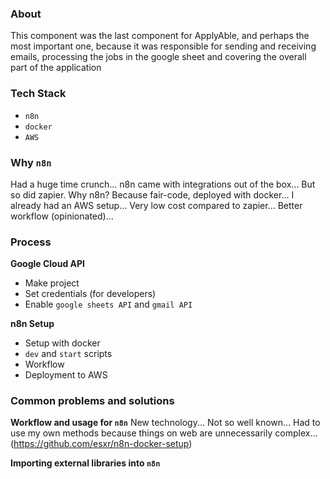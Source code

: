 ### About
This component was the last component for ApplyAble, and perhaps the most important one, because it was responsible for sending and receiving emails, processing the jobs in the google sheet and covering the overall part of the application

### Tech Stack
- `n8n`
- `docker`
- `AWS`

### Why `n8n`
Had a huge time crunch... n8n came with integrations out of the box... But so did zapier. Why n8n? Because fair-code, deployed with docker... I already had an AWS setup... Very low cost compared to zapier... Better workflow (opinionated)...

### Process

**Google Cloud API**
- Make project
- Set credentials (for developers)
- Enable `google sheets API` and `gmail API`

**n8n Setup**
- Setup with docker
- `dev` and `start` scripts
- Workflow
- Deployment to AWS

### Common problems and solutions

**Workflow and usage for `n8n`**
New technology... Not so well known... Had to use my own methods because things on web are unnecessarily complex... (https://github.com/esxr/n8n-docker-setup)

**Importing external libraries into `n8n`**



